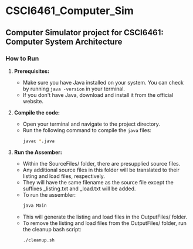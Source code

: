 # CSCI6461_Computer_Sim

## Computer Simulator project for CSCI6461: Computer System Architecture

### How to Run

1. **Prerequisites:**
   - Make sure you have Java installed on your system. You can check by running `java -version` in your terminal.
   - If you don't have Java, download and install it from the official website.

2. **Compile the code:**
   - Open your terminal and navigate to the project directory.
   - Run the following command to compile the `java` files:
     ```bash
     javac *.java

3. **Run the Assember:**
   - Within the SourceFiles/ folder, there are presupplied source files.
   - Any additional source files in this folder will be translated to their listing and load files, respectively.
   - They will have the same filename as the source file except the suffixes _listing.txt and _load.txt will be added. 
   - To run the assembler:
     ```bash
     java Main
  
    - This will generate the listing and load files in the OutputFiles/ folder.
    - To remove the listing and load files from the OutputFiles/ folder, run the cleanup bash script:
      ```bash
      ./cleanup.sh

